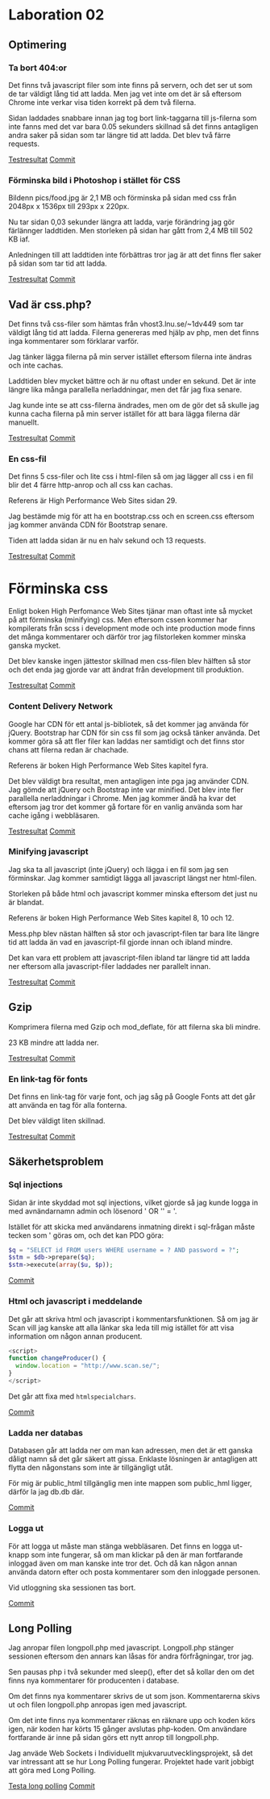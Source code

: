 Laboration 02
=============


Optimering
----------

### Ta bort 404:or

Det finns två javascript filer som inte finns på servern, och det ser ut som de
tar väldigt lång tid att ladda. Men jag vet inte om det är så eftersom Chrome
inte verkar visa tiden korrekt på dem två filerna.

Sidan laddades snabbare innan jag tog bort link-taggarna till js-filerna som
inte fanns med det var bara 0.05 sekunders skillnad så det finns antagligen
andra saker på sidan som tar längre tid att ladda. Det blev två färre requests.

[Testresultat](https://github.com/klambycom/1DV449_cn222gc/wiki/Lab-02-tests#01-ta-bort-404or)
[Commit](https://github.com/klambycom/1DV449_cn222gc/commit/b6c0d4168e47a23c9f94636a98c61c9935c771ea)


### Förminska bild i Photoshop i stället för CSS

Bildenn pics/food.jpg är 2,1 MB och förminska på sidan med css från 2048px x 1536px
till 293px x 220px.

Nu tar sidan 0,03 sekunder längra att ladda, varje förändring jag gör
färlännger laddtiden. Men storleken på sidan har gått from 2,4 MB till 502 KB
iaf.

Anledningen till att laddtiden inte förbättras tror jag är att det finns fler
saker på sidan som tar tid att ladda.

[Testresultat](https://github.com/klambycom/1DV449_cn222gc/wiki/Lab-02-tests#02-stor-bild)
[Commit](https://github.com/klambycom/1DV449_cn222gc/commit/ed14342901264ae0da57fc8130797c55684ee1a4)

## Vad är css.php?

Det finns två css-filer som hämtas från vhost3.lnu.se/~1dv449 som tar väldigt
lång tid att ladda. Filerna genereras med hjälp av php, men det finns inga
kommentarer som förklarar varför.

Jag tänker lägga filerna på min server istället eftersom filerna inte ändras
och inte cachas.

Laddtiden blev mycket bättre och är nu oftast under en sekund. Det är inte
längre lika många parallella nerladdningar, men det får jag fixa senare.

Jag kunde inte se att css-filerna ändrades, men om de gör det så skulle jag
kunna cacha filerna på min server istället för att bara lägga filerna där
manuellt.

[Testresultat](https://github.com/klambycom/1DV449_cn222gc/wiki/Lab-02-tests#03-cssphp)
[Commit](https://github.com/klambycom/1DV449_cn222gc/commit/13f88869be6835c6c0db978cd9c1fe9b9f1c7060)


### En css-fil

Det finns 5 css-filer och lite css i html-filen så om jag lägger all css i
en fil blir det 4 färre http-anrop och all css kan cachas.

Referens är High Performance Web Sites sidan 29.

Jag bestämde mig för att ha en bootstrap.css och en screen.css eftersom jag
kommer använda CDN för Bootstrap senare.

Tiden att ladda sidan är nu en halv sekund och 13 requests.

[Testresultat](https://github.com/klambycom/1DV449_cn222gc/wiki/Lab-02-tests#04-en-css-fil)
[Commit](https://github.com/klambycom/1DV449_cn222gc/commit/b1b09aeb2fe2500e694c5554ddb9cabbecc4d294)


# Förminska css

Enligt boken High Perfomance Web Sites tjänar man oftast inte så mycket på att
förminska (minifying) css. Men eftersom cssen kommer har kompilerats från scss
i development mode och inte production mode finns det många kommentarer och 
därför tror jag filstorleken kommer minska ganska mycket.

Det blev kanske ingen jättestor skillnad men css-filen blev hälften så stor och
det enda jag gjorde var att ändrat från development till produktion.

[Testresultat](https://github.com/klambycom/1DV449_cn222gc/wiki/Lab-02-tests#05-f%C3%B6rminska-css)
[Commit](https://github.com/klambycom/1DV449_cn222gc/commit/ee730fcc128c23a3d50c187cb1d6b628de0da4cc)


### Content Delivery Network

Google har CDN för ett antal js-bibliotek, så det kommer jag använda för jQuery.
Bootstrap har CDN för sin css fil som jag också tänker använda. Det kommer göra
så att fler filer kan laddas ner samtidigt och det finns stor chans att filerna
redan är chachade.

Referens är boken High Performance Web Sites kapitel fyra.

Det blev väldigt bra resultat, men antagligen inte pga jag använder CDN. Jag
gömde att jQuery och Bootstrap inte var minified. Det blev inte fler parallella
nerladdningar i Chrome. Men jag kommer ändå ha kvar det eftersom jag tror det
kommer gå fortare för en vanlig använda som har cache igång i webbläsaren.

[Testresultat](https://github.com/klambycom/1DV449_cn222gc/wiki/Lab-02-tests#06-cdn)
[Commit](https://github.com/klambycom/1DV449_cn222gc/commit/db613b3670865290af113614c03425c6ad05c8e1)

### Minifying javascript

Jag ska ta all javascript (inte jQuery) och lägga i en fil som jag sen förminskar. Jag kommer
samtidigt lägga all javascript längst ner html-filen.

Storleken på både html och javascript kommer minska eftersom det just nu är
blandat.

Referens är boken High Performance Web Sites kapitel 8, 10 och 12.

Mess.php blev nästan hälften så stor och javascript-filen tar bara lite längre
tid att ladda än vad en javascript-fil gjorde innan och ibland mindre.

Det kan vara ett problem att javascript-filen ibland tar längre tid att ladda
ner eftersom alla javascript-filer laddades ner parallelt innan.

[Testresultat](https://github.com/klambycom/1DV449_cn222gc/wiki/Lab-02-tests#07-minifying-javascript)
[Commit](https://github.com/klambycom/1DV449_cn222gc/commit/9752cd86f8c30053ed3e2e8d3e6470f8b1720ba6)


## Gzip

Komprimera filerna med Gzip och mod_deflate, för att filerna ska bli mindre.

23 KB mindre att ladda ner.

[Testresultat](https://github.com/klambycom/1DV449_cn222gc/wiki/Lab-02-tests#08-gzip)
[Commit](https://github.com/klambycom/1DV449_cn222gc/commit/4a817773d4aef13d9131d240702fea026b76dcc1)


### En link-tag för fonts

Det finns en link-tag för varje font, och jag såg på Google Fonts att det går
att använda en tag för alla fonterna.

Det blev väldigt liten skillnad.

[Testresultat](https://github.com/klambycom/1DV449_cn222gc/wiki/Lab-02-tests#09-en-link-tag-f%C3%B6r-fonts)
[Commit](https://github.com/klambycom/1DV449_cn222gc/commit/dc2bf2649db6648db84d2633474fbd9e0f17a621)


Säkerhetsproblem
----------------

### Sql injections

Sidan är inte skyddad mot sql injections, vilket gjorde så jag kunde logga in
med avnändarnamn admin och lösenord ' OR '' = '.

Istället för att skicka med användarens inmatning direkt i sql-frågan måste
tecken som ' göras om, och det kan PDO göra:

```php
$q = "SELECT id FROM users WHERE username = ? AND password = ?";
$stm = $db->prepare($q);
$stm->execute(array($u, $p));
```

[Commit](https://github.com/klambycom/1DV449_cn222gc/commit/4cbacc0e21e760e3dfcf7191d21579b41d9024ba)

### Html och javascript i meddelande

Det går att skriva html och javascript i kommentarsfunktionen. Så om jag är
Scan vill jag kanske att alla länkar ska leda till mig istället för att visa
information om någon annan producent.

```javascript
<script>
function changeProducer() {
  window.location = "http://www.scan.se/";
}
</script>
```

Det går att fixa med `htmlspecialchars`.

[Commit](https://github.com/klambycom/1DV449_cn222gc/commit/2a04f9c105c509b9cedc4aaee3e0f21a45d814bc)

### Ladda ner databas

Databasen går att ladda ner om man kan adressen, men det är ett ganska dåligt
namn så det går säkert att gissa. Enklaste lösningen är antagligen att flytta
den någonstans som inte är tillgängligt utåt.

För mig är public_html tillgänglig men inte mappen som public_hml ligger,
därför la jag db.db där.

[Commit](https://github.com/klambycom/1DV449_cn222gc/commit/c772a9403bc60ebe78b4ed710efd1617031dfec0)

### Logga ut

För att logga ut måste man stänga webbläsaren. Det finns en logga ut-knapp som
inte fungerar, så om man klickar på den är man fortfarande inloggad även om man
kanske inte tror det. Och då kan någon annan använda datorn efter och posta
kommentarer som den inloggade personen.

Vid utloggning ska sessionen tas bort.

[Commit](https://github.com/klambycom/1DV449_cn222gc/commit/badaf6c045952ad11b010105d5389a9205c08680)


Long Polling
------------

Jag anropar filen longpoll.php med javascript. Longpoll.php stänger sessionen
eftersom den annars kan låsas för andra förfrågningar, tror jag.

Sen pausas php i två sekunder med sleep(), efter det så kollar den om det finns
nya kommentarer för producenten i database.

Om det finns nya kommentarer skrivs de ut som json. Kommentarerna skivs ut och
filen longpoll.php anropas igen med javascript.

Om det inte finns nya kommentarer räknas en räknare upp och koden körs igen,
när koden har körts 15 gånger avslutas php-koden. Om användare fortfarande är
inne på sidan görs ett nytt anrop till longpoll.php.

Jag anväde Web Sockets i Individuellt mjukvaruutvecklingsprojekt, så det var
intressant att se hur Long Polling fungerar. Projektet hade varit jobbigt att
göra med Long Polling.

[Testa long polling](http://www.kattmjao.se/1dv449/)
[Commit](https://github.com/klambycom/1DV449_cn222gc/commit/61faff26976b7410137fc5017cd64f27841624ac)
